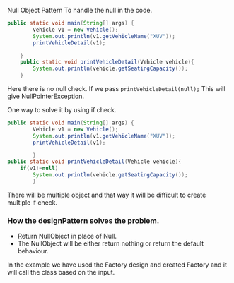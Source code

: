 Null Object Pattern To handle the null in the code.

```java
public static void main(String[] args) {
        Vehicle v1 = new Vehicle();
        System.out.println(v1.getVehicleName("XUV"));
        printVehicleDetail(v1);

    }
    public static void printVehicleDetail(Vehicle vehicle){
        System.out.println(vehicle.getSeatingCapacity());
    }
```

Here there is no null check. If we pass `printVehicleDetail(null);` This will give NullPointerException.

One way to solve it by using if check.
```java
public static void main(String[] args) {
        Vehicle v1 = new Vehicle();
        System.out.println(v1.getVehicleName("XUV"));
        printVehicleDetail(v1);

        }
public static void printVehicleDetail(Vehicle vehicle){
    if(v1!=null)
        System.out.println(vehicle.getSeatingCapacity());
        }
```
There will be multiple object and that way it will be difficult to create multiple if check.

### How the designPattern solves the problem.

- Return NullObject in place of Null.
- The NullObject will be either return nothing or return the default behaviour.

In the example we have used the Factory design and created Factory and it will call the class based on the input.
